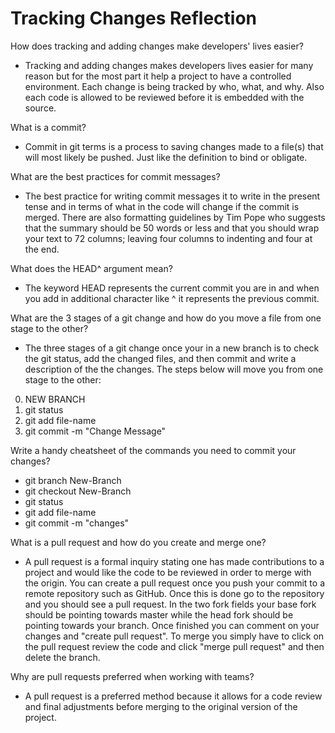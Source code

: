 # Tracking Changes Reflection

How does tracking and adding changes make developers' lives easier?
 - Tracking and adding changes makes developers lives easier for many reason but for the most part it help a project to have a controlled environment. Each change is being tracked by who, what, and why. Also each code is allowed to be reviewed before it is embedded with the source.

What is a commit?
 - Commit in git terms is a process to saving changes made to a file(s) that will most likely be pushed. Just like the definition to bind or obligate.

What are the best practices for commit messages?
- The best practice for writing commit messages it to write in the present tense and in terms of what in the code will change if the commit is merged. There are also formatting guidelines by Tim Pope who suggests that the summary should be 50 words or less and that you should wrap your text to 72 columns; leaving four columns to indenting and four at the end.

What does the HEAD^ argument mean?
- The keyword HEAD represents the current commit you are in and when you add in additional character like ^ it represents the previous commit.

What are the 3 stages of a git change and how do you move a file from one stage to the other?
- The three stages of a git change once your in a new branch is to check the git status, add the changed files, and then commit and write a description of the the changes.
The steps below will move you from one stage to the other:
0. NEW BRANCH
1. git status
2. git add file-name
3. git commit -m "Change Message"

Write a handy cheatsheet of the commands you need to commit your changes?
- git branch New-Branch
- git checkout New-Branch
- git status
- git add file-name
- git commit -m "changes"

What is a pull request and how do you create and merge one?
- A pull request is a formal inquiry stating one has made contributions to a project and would like the code to be reviewed in order to merge with the origin. You can create a pull request once you push your commit to a remote repository such as GitHub. Once this is done go to the repository and you should see a pull request. In the two fork fields your base fork should be pointing towards master while the head fork should be pointing towards your branch. Once finished you can comment on your changes and "create pull request". To merge you simply have to click on the pull request review the code and click "merge pull request" and then delete the branch.

Why are pull requests preferred when working with teams?
- A pull request is a preferred method because it allows for a code review and final adjustments before merging to the original version of the project.
